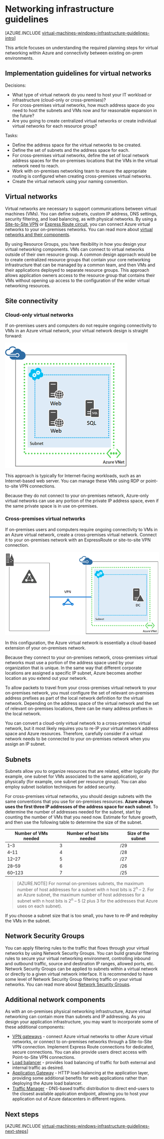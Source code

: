 <properties
	pageTitle="Networking Infrastructure Guidelines | Microsoft Azure"
	description="Learn about the key design and implementation guidelines for deploying virtual networking in Azure infrastructure services."
	documentationCenter=""
	services="virtual-machines-windows"
	authors="iainfoulds"
	manager="timlt"
	editor=""
	tags="azure-resource-manager"/>

<tags
	ms.service="virtual-machines-windows"
	ms.workload="infrastructure-services"
	ms.tgt_pltfrm="vm-windows"
	ms.devlang="na"
	ms.topic="article"
	ms.date="09/08/2016"
	ms.author="iainfou"/>

# Networking infrastructure guidelines

[AZURE.INCLUDE [virtual-machines-windows-infrastructure-guidelines-intro](../../includes/virtual-machines-windows-infrastructure-guidelines-intro.md)] 

This article focuses on understanding the required planning steps for virtual networking within Azure and connectivity between existing on-prem environments.


## Implementation guidelines for virtual networks

Decisions:

- What type of virtual network do you need to host your IT workload or infrastructure (cloud-only or cross-premises)?
- For cross-premises virtual networks, how much address space do you need to host the subnets and VMs now and for reasonable expansion in the future?
- Are you going to create centralized virtual networks or create individual virtual networks for each resource group?

Tasks:

- Define the address space for the virtual networks to be created.
- Define the set of subnets and the address space for each.
- For cross-premises virtual networks, define the set of local network address spaces for the on-premises locations that the VMs in the virtual network need to reach.
- Work with on-premises networking team to ensure the appropriate routing is configured when creating cross-premises virtual networks.
- Create the virtual network using your naming convention.


## Virtual networks

Virtual networks are necessary to support communications between virtual machines (VMs). You can define subnets, custom IP address, DNS settings, security filtering, and load balancing, as with physical networks. By using a [Site-to-Site VPN](../vpn-gateway/vpn-gateway-topology.md) or [Express Route circuit](../expressroute/expressroute-introduction.md), you can connect Azure virtual networks to your on-premises networks. You can read more about [virtual networks and their components](../virtual-network/virtual-networks-overview.md).

By using Resource Groups, you have flexibility in how you design your virtual networking components. VMs can connect to virtual networks outside of their own resource group. A common design approach would be to create centralized resource groups that contain your core networking infrastructure that can be managed by a common team, and then VMs and their applications deployed to separate resource groups. This approach allows application owners access to the resource group that contains their VMs without opening up access to the configuration of the wider virtual networking resources.

## Site connectivity

### Cloud-only virtual networks
If on-premises users and computers do not require ongoing connectivity to VMs in an Azure virtual network, your virtual network design is straight forward:

![Basic cloud-only virtual network diagram](./media/virtual-machines-common-infrastructure-service-guidelines/vnet01.png)

This approach is typically for Internet-facing workloads, such as an Internet-based web server. You can manage these VMs using RDP or point-to-site VPN connections.

Because they do not connect to your on-premises network, Azure-only virtual networks can use any portion of the private IP address space, even if the same private space is in use on-premises.


### Cross-premises virtual networks
If on-premises users and computers require ongoing connectivity to VMs in an Azure virtual network, create a cross-premises virtual network.  Connect it to your on-premises network with an ExpressRoute or site-to-site VPN connection.

![Cross-premises virtual network diagram](./media/virtual-machines-common-infrastructure-service-guidelines/vnet02.png)

In this configuration, the Azure virtual network is essentially a cloud-based extension of your on-premises network.

Because they connect to your on-premises network, cross-premises virtual networks must use a portion of the address space used by your organization that is unique. In the same way that different corporate locations are assigned a specific IP subnet, Azure becomes another location as you extend out your network.

To allow packets to travel from your cross-premises virtual network to your on-premises network, you must configure the set of relevant on-premises address prefixes as part of the local network definition for the virtual network. Depending on the address space of the virtual network and the set of relevant on-premises locations, there can be many address prefixes in the local network.

You can convert a cloud-only virtual network to a cross-premises virtual network, but it most likely requires you to re-IP your virtual network address space and Azure resources. Therefore, carefully consider if a virtual network needs to be connected to your on-premises network when you assign an IP subnet.

## Subnets
Subnets allow you to organize resources that are related, either logically (for example, one subnet for VMs associated to the same application), or physically (for example, one subnet per resource group). You can also employ subnet isolation techniques for added security.

For cross-premises virtual networks, you should design subnets with the same conventions that you use for on-premises resources. **Azure always uses the first three IP addresses of the address space for each subnet**. To determine the number of addresses needed for the subnet, start by counting the number of VMs that you need now. Estimate for future growth, and then use the following table to determine the size of the subnet.

Number of VMs needed | Number of host bits needed | Size of the subnet
--- | --- | ---
1–3 | 3 | /29
4–11	 | 4 | /28
12–27 | 5 | /27
28–59 | 6 | /26
60–123 | 7 | /25

> [AZURE.NOTE] For normal on-premises subnets, the maximum number of host addresses for a subnet with n host bits is 2<sup>n</sup> – 2. For an Azure subnet, the maximum number of host addresses for a subnet with n host bits is 2<sup>n</sup> – 5 (2 plus 3 for the addresses that Azure uses on each subnet).

If you choose a subnet size that is too small, you have to re-IP and redeploy the VMs in the subnet.


## Network Security Groups
You can apply filtering rules to the traffic that flows through your virtual networks by using Network Security Groups. You can build granular filtering rules to secure your virtual networking environment, controlling inbound and outbound traffic, source and destination IP ranges, allowed ports, etc. Network Security Groups can be applied to subnets within a virtual network or directly to a given virtual network interface. It is recommended to have some level of Network Security Group filtering traffic on your virtual networks. You can read more about [Network Security Groups](../virtual-network/virtual-networks-nsg.md).


## Additional network components
As with an on-premises physical networking infrastructure, Azure virtual networking can contain more than subnets and IP addressing. As you design your application infrastructure, you may want to incorporate some of these additional components:

- [VPN gateways](../vpn-gateway/vpn-gateway-about-vpngateways.md) - connect Azure virtual networks to other Azure virtual networks, or connect to on-premises networks through a Site-to-Site VPN connection. Implement Express Route connections for dedicated, secure connections. You can also provide users direct access with Point-to-Site VPN connections.
- [Load balancer](../load-balancer/load-balancer-overview.md) - provides load balancing of traffic for both external and internal traffic as desired.
- [Application Gateway](../application-gateway/application-gateway-introduction.md) - HTTP load-balancing at the application layer, providing some additional benefits for web applications rather than deploying the Azure load balancer.
- [Traffic Manager](../traffic-manager/traffic-manager-overview.md) - DNS-based traffic distribution to direct end-users to the closest available application endpoint, allowing you to host your application out of Azure datacenters in different regions.


## Next steps

[AZURE.INCLUDE [virtual-machines-windows-infrastructure-guidelines-next-steps](../../includes/virtual-machines-windows-infrastructure-guidelines-next-steps.md)] 